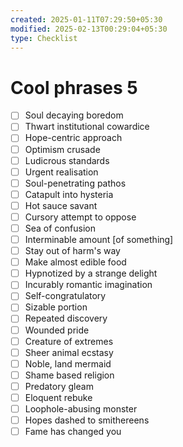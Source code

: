 ```yaml
---
created: 2025-01-11T07:29:50+05:30
modified: 2025-02-13T00:29:04+05:30
type: Checklist
---
```


# Cool phrases 5

- [ ] Soul decaying boredom
- [ ] Thwart institutional cowardice
- [ ] Hope-centric approach
- [ ] Optimism crusade
- [ ] Ludicrous standards
- [ ] Urgent realisation
- [ ] Soul-penetrating pathos
- [ ] Catapult into hysteria
- [ ] Hot sauce savant
- [ ] Cursory attempt to oppose
- [ ] Sea of confusion 
- [ ] Interminable amount [of something]
- [ ] Stay out of harm's way
- [ ] Make almost edible food
- [ ] Hypnotized by a strange delight
- [ ] Incurably romantic imagination
- [ ] Self-congratulatory
- [ ] Sizable portion 
- [ ] Repeated discovery
- [ ] Wounded pride
- [ ] Creature of extremes
- [ ] Sheer animal ecstasy
- [ ] Noble, land mermaid
- [ ] Shame based religion 
- [ ] Predatory gleam
- [ ] Eloquent rebuke
- [ ] Loophole-abusing monster
- [ ] Hopes dashed to smithereens
- [ ] Fame has changed you
